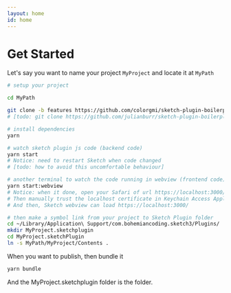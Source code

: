 ```yaml
---
layout: home
id: home
---
```


# Get Started

Let's say you want to name your project `MyProject` and locate it at `MyPath`

```bash
# setup your project

cd MyPath

git clone -b features https://github.com/colorgmi/sketch-plugin-boilerplate.git MyProject
# [todo: git clone https://github.com/julianburr/sketch-plugin-boilerplate.git MyProject]

# install dependencies
yarn

# watch sketch plugin js code (backend code) 
yarn start 
# Notice: need to restart Sketch when code changed 
# [todo: how to avoid this uncomfortable behaviour]

# another terminal to watch the code running in webview (frontend code)
yarn start:webview 
# Notice: when it done, open your Safari of url https://localhost:3000/ 
# Then manually trust the localhost certificate in Keychain Access Application of Mac
# And then, Sketch webview can load https://localhost:3000/

# then make a symbol link from your project to Sketch Plugin folder
cd ~/Library/Application\ Support/com.bohemiancoding.sketch3/Plugins/
mkdir MyProject.sketchplugin 
cd MyProject.sketchPlugin 
ln -s MyPath/MyProject/Contents .
```

When you want to publish, then bundle it
```bash
yarn bundle
```
And the MyProject.sketchplugin folder is the folder.